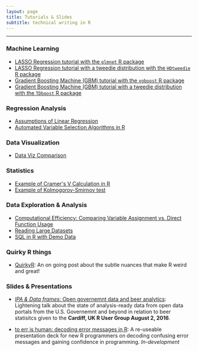 ```yaml
---
layout: page
title: Tutorials & Slides
subtitle: technical writing in R
---
```


---------------

### Machine Learning

* [LASSO Regression tutorial with the `glmnet` R package](http://jasdumas.github.io/tech-short-papers/glmnet_lasso_tutorial.html)
* [LASSO Regression tutorial with a tweedie distribution with the `HDtweedie` R package](http://jasdumas.github.io/tech-short-papers/HDtweedie_lasso_tutorial.html)
* [Gradient Boosting Machine (GBM) tutorial with the `xgboost` R package](http://jasdumas.github.io/tech-short-papers/xgboost_gbm_tutorial.html)
* [Gradient Boosting Machine (GBM) tutorial with a tweedie distribution with the `TDboost` R package](http://jasdumas.github.io/tech-short-papers/TDboost_gbm_tutorial.html)

### Regression Analysis

* [Assumptions of Linear Regression](http://jasdumas.github.io/tech-short-papers/assumptions_of_linear_reg.html)
* [Automated Variable Selection Algorithms in R](http://jasdumas.github.io/tech-short-papers/automated_variable_selection_algorithms.html)


### Data Visualization

* [Data Viz Comparison](http://jasdumas.github.io/data-viz-compare)

### Statistics

* [Example of Cramer's V Calculation in R](http://jasdumas.github.io/tech-short-papers/Example_of_CramersV_Calculation.html)
* [Example of Kolmogorov-Smirnov test](http://jasdumas.github.io/tech-short-papers/Example_of_Kolmogorov_Smirnov_test2.html)

### Data Exploration & Analysis


* [Computational Efficiency: Comparing Variable Assignment vs. Direct Function Usage](http://jasdumas.github.io/tech-short-papers/Computational_Efficiency_test_of_direct_variable_assignment.html)
* [Reading Large Datasets](http://jasdumas.github.io/tech-short-papers/Reading_large_datasets.html)
* [SQL in R with Demo Data](http://jasdumas.github.io/tech-short-papers/sqldf_tutorial.html)


### Quirky R things

* [QuirkyR](http://jasdumas.github.io/quirky-r-things/): An on going post about the subtle nuances that make R weird and great!


### Slides & Presentations

* [*IPA & Data frames*: Open governemnt data and beer analytics](http://rpubs.com/jasdumas/caRdiff-uk-open-gov-beer): Lightening talk about the state of analysis-ready data from open data portals from the U.S. Governemnt and beyond in relation to beer statisitcs given to the **Cardiff, UK R User Group  August 2, 2016**.

* [to err is human: decoding error messages in R](http://rpubs.com/jasdumas/to-err): A re-useable presentation deck for new R programmers on decoding confusing error messages and gaining confidence in programming. *In-development*

